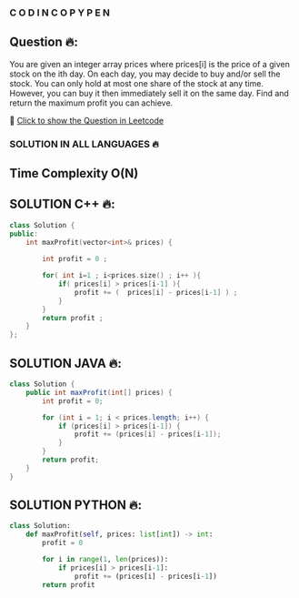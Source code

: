 ###  C O D I N    C O P Y    P E N

## Question 🔥:
You are given an integer array prices where prices[i] is the price of a given stock on the ith day.
On each day, you may decide to buy and/or sell the stock. You can only hold at most one share of the stock at any time. However, you can buy it then immediately sell it on the same day.
Find and return the maximum profit you can achieve.

🔗 [Click to show the Question in Leetcode](https://leetcode.com/problems/best-time-to-buy-and-sell-stock-ii/description/?envType=study-plan-v2&envId=top-interview-150)

### SOLUTION IN ALL LANGUAGES 🔥

## Time Complexity O(N)

## SOLUTION C++ 🔥:
```cpp
class Solution {
public:
    int maxProfit(vector<int>& prices) {
        
        int profit = 0 ; 

        for( int i=1 ; i<prices.size() ; i++ ){
            if( prices[i] > prices[i-1] ){
                profit += (  prices[i] - prices[i-1] ) ;
            }
        }
        return profit ; 
    }
};
```
## SOLUTION JAVA 🔥:
```java
class Solution {
    public int maxProfit(int[] prices) {
        int profit = 0;

        for (int i = 1; i < prices.length; i++) {
            if (prices[i] > prices[i-1]) {
                profit += (prices[i] - prices[i-1]);
            }
        }
        return profit;
    }
}
```

## SOLUTION PYTHON 🔥:
```python
class Solution:
    def maxProfit(self, prices: list[int]) -> int:
        profit = 0

        for i in range(1, len(prices)):
            if prices[i] > prices[i-1]:
                profit += (prices[i] - prices[i-1])
        return profit
```
